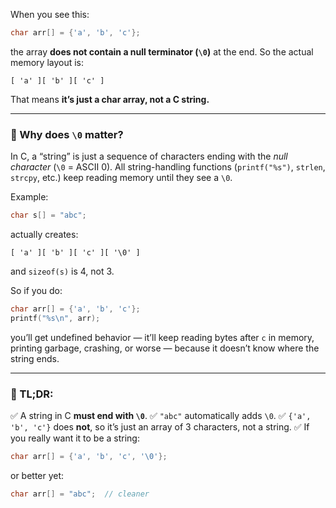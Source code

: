 When you see this:

```c
char arr[] = {'a', 'b', 'c'};
```

the array **does not contain a null terminator (`\0`)** at the end.
So the actual memory layout is:

```
[ 'a' ][ 'b' ][ 'c' ]
```

That means **it’s just a char array, not a C string.**

---

### 🔷 Why does `\0` matter?

In C, a “string” is just a sequence of characters ending with the *null character* (`\0` = ASCII 0).
All string-handling functions (`printf("%s")`, `strlen`, `strcpy`, etc.) keep reading memory until they see a `\0`.

Example:

```c
char s[] = "abc";
```

actually creates:

```
[ 'a' ][ 'b' ][ 'c' ][ '\0' ]
```

and `sizeof(s)` is 4, not 3.

So if you do:

```c
char arr[] = {'a', 'b', 'c'};
printf("%s\n", arr);
```

you’ll get undefined behavior — it’ll keep reading bytes after `c` in memory, printing garbage, crashing, or worse — because it doesn’t know where the string ends.

---

### 🔷 TL;DR:

✅ A string in C **must end with `\0`**.
✅ `"abc"` automatically adds `\0`.
✅ `{'a', 'b', 'c'}` does **not**, so it’s just an array of 3 characters, not a string.
✅ If you really want it to be a string:

```c
char arr[] = {'a', 'b', 'c', '\0'};
```

or better yet:

```c
char arr[] = "abc";  // cleaner
```

